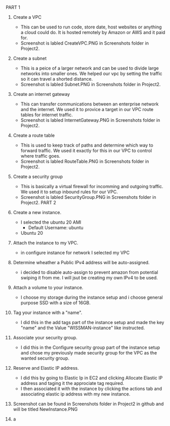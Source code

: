 PART 1

1. Create a VPC
	- This can be used to run code, store date, host websites or anything a cloud could do. It is hosted remotely by Amazon or AWS and it paid for.
	- Screenshot is labled CreateVPC.PNG in Screenshots folder in Project2.
2. Create a subnet
	- This is a peice of a larger network and can be used to divide large networks into smaller ones. We helped our vpc by setting the traffic so it can travel a shorted distance.
	- Screenshot is labled Subnet.PNG in Screenshots folder in Project2.
3. Create an internet gateway
	- This can transfer communications between an enterprise network and the internet. We used it to provice a target in our VPC route tables for internet traffic.
	- Screenshot is labled InternetGateway.PNG in Screenshots folder in Project2.
4. Create a route table
	- This is used to keep track of paths and determine which way to forward traffic. We used it exactly for this in our VPC to control where traffic goes.
	- Screenshot is labled RouteTable.PNG in Screenshots folder in Project2.
5. Create a security group
	- This is basically a virtual firewall for incomming and outgoing traffic. We used it to setup inbound rules for our VPC.
	- Screenshot is labled SecurityGroup.PNG in Screenshots folder in Project2.
PART 2

1. Create a new instance. 
	- I selected the ubuntu 20 AMI
		- Default Username: ubuntu
	- Ubuntu 20
2. Attach the instance to my VPC.
	- in configure instance for network I selected my VPC
3. Determine wheather a Public IPv4 address will be auto-assigned.
	- i decided to disable auto-assign to prevent amazon from potential swiping it from me. I will jsut be creating my own IPv4 to be used.
4. Attach a volume to your instance.
	- I choose my storage during the instance setup and i choose general purpose SSD with a size of 16GB.
5. Tag your instance with a "name".
	- I did this in the add tags part of the instance setup and made the key "name" and the Value "WISSMAN-instance" like instructed.
6. Associate your security group.
	- I did this in the Configure security group part of the instance setup and chose my previously made security group for the VPC as the wanted security group.
7. Reserve and Elastic IP address.
	- I did this by going to Elastic Ip in EC2 and clicking Allocate Elastic IP address and taging it the approciate tag required.
	- I then associated it with the instance by clicking the actions tab and associating elastic ip address with my new instance.
8. Screenshot can be found in Screenshots folder in Project2 in github and will be titled NewInstance.PNG
9. a  
